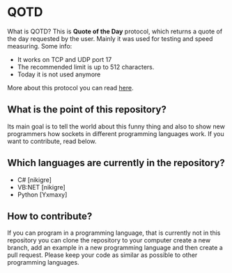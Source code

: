 # QOTD
What is QOTD? This is **Quote of the Day** protocol, which returns a quote of the day requested by the user. Mainly it was used for testing and speed measuring.
Some info:
- It works on TCP and UDP port 17
- The recommended limit is up to 512 characters.
- Today it is not used anymore

More about this protocol you can read [here](https://tools.ietf.org/html/rfc865).
## What is the point of this repository?
Its main goal is to tell the world about this funny thing and also to show new programmers how sockets in different programming languages work. If you want to contribute, read below.

## Which languages are currently in the repository?
- C# [nikigre]
- VB:NET [nikigre]
- Python [Yxmaxy]

## How to contribute?
If you can program in a programming language, that is currently not in this repository you can clone the repository to your computer create a new branch, add an example in a new programming language and then create a pull request.
Please keep your code as similar as possible to other programming languages.
